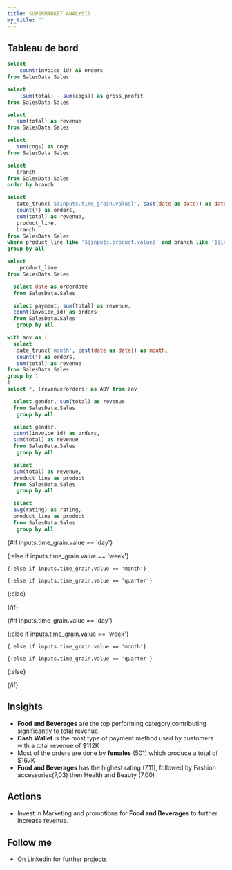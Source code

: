 ```yaml
---
title: SUPERMARKET ANALYSIS
my_title: ""
---
```


## Tableau de bord





```sql orders
select 
    count(invoice_id) AS orders
from SalesData.Sales

```

```sql gross_profit
select 
    (sum(total) - sum(cogs)) as gross_profit
from SalesData.Sales

```

```sql revenue
select 
   sum(total) as revenue
from SalesData.Sales

```
```sql cogs
select 
   sum(cogs) as cogs
from SalesData.Sales
```
```sql branch
select 
   branch
from SalesData.Sales
order by branch
```

```sql monthly_orders_revenue
select 
   date_trunc('${inputs.time_grain.value}', cast(date as date)) as date,
   count(*) as orders,
   sum(total) as revenue,
   product_line,
   branch
from SalesData.Sales
where product_line like '${inputs.product.value}' and branch like '${inputs.branch_button_group.value}'
group by all
```
<!-- and date between '${inputs.date_range_from_query.start}' and '${inputs.date_range_from_query.end}' -->
```sql products
select 
    product_line
from SalesData.Sales
```
```sql Orderdate
  select date as orderdate
  from SalesData.Sales
```

```sql payment
  select payment, sum(total) as revenue,
  count(invoice_id) as orders
  from SalesData.Sales
   group by all
```

```sql orders_revenue_prd_ctg
with aov as (
  select 
   date_trunc('month', cast(date as date)) as month,
   count(*) as orders,
   sum(total) as revenue
from SalesData.Sales
group by 1
)
select *, (revenue/orders) as AOV from aov
```

```sql gender_revenue
  select gender, sum(total) as revenue
  from SalesData.Sales
   group by all
```
```sql gender_order_revenue
  select gender, 
  count(invoice_id) as orders,
  sum(total) as revenue
  from SalesData.Sales
   group by all
```
```sql prd_revenue
  select
  sum(total) as revenue,
  product_line as product
  from SalesData.Sales
   group by all
```
```sql avg_ratung
  select
  avg(rating) as rating,
  product_line as product
  from SalesData.Sales
   group by all
```
<Dropdown data={products} name=product value=product_line title="Select the Product"
/> <Dropdown name=time_grain title="Select the time period">
    <DropdownOption value=day/>
    <DropdownOption value=week/>
    <DropdownOption value=month/>
    <DropdownOption value=quarter/>
    <DropdownOption value=year/>
 </Dropdown>

 <Dropdown
    data={branch} 
    name=branch_button_group
    value=branch
    defaultValue='A'
    display=tabs
    title="Select the branch"
    />



**<BigValue 
  data={orders} 
  value=orders
  title="# of Orders"
  fmt="num"
/>**
**<BigValue 
  data={revenue} 
  value=revenue
  title="Revenue"
  fmt="usd"
/>**
**<BigValue 
  data={cogs} 
  value=cogs
  title="COGS"
  fmt="usd"
/>**
**<BigValue 
  data={gross_profit} 
  value=gross_profit
  title="Gross Profit"
  fmt="usd"
/>**



<!-- <DateRange
    name=date_range_from_query
    start=2019-01-01
    end=2019-12-31
    title="Select a Date Range"
/> -->



{#if inputs.time_grain.value == 'day'}

 <LineChart
  data={monthly_orders_revenue}
  x=date
  y=revenue
  yFmt=usd
  labels=true
  labelSize=14
  yGridlines=false
  title="Dayly Revenue by {inputs.product.value} for the branch {inputs.branch_button_group.value}"/>

  {:else if inputs.time_grain.value == 'week'}
  <LineChart
  data={monthly_orders_revenue}
  x=date
  y=revenue
  yFmt=usd
  labels=true
  labelSize=14
  yGridlines=false
  title="Weekly Revenue by {inputs.product.value} for the branch {inputs.branch_button_group.value}"/>

    {:else if inputs.time_grain.value == 'month'}
  <LineChart
  data={monthly_orders_revenue}
  x=date
  y=revenue
  yFmt=usd
  labels=true
  labelSize=14
  yGridlines=false
  title="Monthly Revenue by {inputs.product.value} for the branch {inputs.branch_button_group.value}"/>

    {:else if inputs.time_grain.value == 'quarter'}
  <LineChart
  data={monthly_orders_revenue}
  x=date
  y=revenue
  yFmt=usd
  labels=true
  labelSize=14
  yGridlines=false
  title="Quarterly Revenue by {inputs.product.value} for the branch {inputs.branch_button_group.value}"/>

{:else}

 <LineChart
  data={monthly_orders_revenue}
  x=date
  y=revenue
  yFmt=usd
  labels=true
  labelSize=14
  yGridlines=false
  title="Yearly Revenue by {inputs.product.value} for the branch {inputs.branch_button_group.value}"/>

{/if}


{#if inputs.time_grain.value == 'day'}

 <LineChart
  data={monthly_orders_revenue}
  x=date
  y=orders
  yFmt=num
  labels=true
  labelSize=14
  yGridlines=false
  title="Dayly Order by {inputs.product.value} for the branch {inputs.branch_button_group.value}"/>

  {:else if inputs.time_grain.value == 'week'}
  <LineChart
  data={monthly_orders_revenue}
  x=date
  y=orders
  yFmt=num
  labels=true
  labelSize=14
  yGridlines=false
  title="Weekly Order by {inputs.product.value} for the branch {inputs.branch_button_group.value}"/>

    {:else if inputs.time_grain.value == 'month'}
  <LineChart
  data={monthly_orders_revenue}
  x=date
  y=orders
  yFmt=num
  labels=true
  labelSize=14
  yGridlines=false
  title="Monthly Order by {inputs.product.value} for the branch {inputs.branch_button_group.value}"/>

    {:else if inputs.time_grain.value == 'quarter'}
  <LineChart
  data={monthly_orders_revenue}
  x=date
  y=orders
  yFmt=num
  labels=true
  labelSize=14
  yGridlines=false
  title="Quarterly Order by {inputs.product.value} for the branch {inputs.branch_button_group.value}"/>

{:else}

 <LineChart
  data={monthly_orders_revenue}
  x=date
  y=orders
  yFmt=num
  labels=true
  labelSize=14
  yGridlines=false
  title="Yearly Orders by {inputs.product.value} for the branch {inputs.branch_button_group.value}"/>

{/if}

<BarChart
  data={prd_revenue}
  x=product
  y=revenue
  swapXY=true
  yFmt=usd0k
  labels=true
  downloadableImage=true
  labelSize=14
  title="Revenue by Product Category"
/>
<BarChart
  data={avg_ratung}
  x=product
  y=rating
  swapXY=true
  labels=true
  downloadableImage=true
  labelSize=14
  title="Average Rating by Product Category"
/>



<BarChart
  data={orders_revenue_prd_ctg}
  x=month
  y=AOV
  yFmt=usd
  labels=true
  labelSize=14
  downloadableImage=true
  title="Monthly Average Order Value"
/>


<BarChart
  data={payment}
  x=payment
  y=revenue
  y2=orders
  yFmt=usd
  y2Fmt=num
  yAxisTitle=false
  downloadableImage=true
  y2AxisTitle=false
  labels=true
  labelSize=14
  title="Revenue, Orders by Wallet"
/>
<BarChart
  data={gender_order_revenue}
  x=gender
  y=revenue
  yFmt=usd
  yAxisTitle=false
  y2AxisTitle=false
  y2=orders
  labels=true
  downloadableImage=true
  labelSize=14
  title="Revenue, Orders by Gender"
/>






## Insights

- **Food and Beverages** are the top performing category,contributing significantly to total revenue.
- **Cash Wallet** is the most type of payment method used by customers with a total revenue of $112K
- Most of the orders are done by **females** (501) which produce a total of $167K
- **Food and Beverages** has the highest rating (7,11), followed by Fashion accessories(7,03) then Health and Beauty (7,00)

## Actions

- Invest in Marketing and promotions for **Food and Beverages** to further increase revenue.


## Follow me
- On Linkedin for further projects